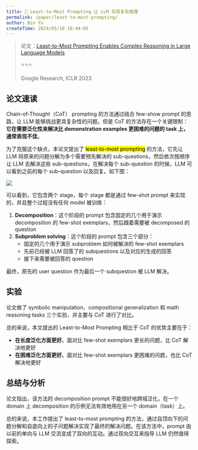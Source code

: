 ```yaml
---
title: 🐋 Least-to-Most Prompting 让 LLM 实现复杂推理
permalink: /paper/least-to-most-prompting/
author: Bin Yu
createTime: 2024/05/10 10:44:05
---
```


> 论文：[Least-to-Most Prompting Enables Complex Reasoning in Large Language Models](https://openreview.net/forum?id=WZH7099tgfM)
>
> ⭐⭐⭐
> 
> Google Research, ICLR 2023

## 论文速读

Chain-of-Thought（CoT） prompting 的方法通过结合 few-show prompt 的思路，让 LLM 能够挑战更具复杂性的问题。但是 CoT 的方法存在一个关键限制：**它在需要泛化性来解决比 demonstration examples 更困难的问题的 task 上，通常表现不佳**。

为了克服这个缺点，本论文提出了 <mark>least-to-most prompting</mark> 的方法，它先让 LLM 将原来的问题分解为多个需要预先解决的 sub-questions，然后依次按顺序让 LLM 去解决这些 sub-questions，在解决每个 sub-question 的时候，LLM 可以看到之前的每个 sub-question 以及回复。如下图：

![](https://notebook-img-1304596351.cos.ap-beijing.myqcloud.com/img/a434d2c2-aa4d-4a9a-8f95-2e1a330071fc.png)

可以看到，它包含两个 stage，每个 stage 都是通过 few-shot prompt 来实现的，并且整个过程没有任何 model 被训练：

1. **Decomposition**：这个阶段的 prompt 包含固定的几个用于演示 decomposition 的 few-shot exemplars，然后跟着需要被 decomposed 的 question
2. **Subproblem solving**：这个阶段的 prompt 包含三个部分：
   - 固定的几个用于演示 subproblem 如何被解决的 few-shot exemplars
   - 先前已经被 LLM 回答了的 subquestions 以及对应的生成的回答
   - 接下来需要被回答的 question

最终，原先的 user question 作为最后一个 subquestion 被 LLM 解决。

## 实验

论文做了 symbolic manipulation、compositional generalization 和 math reasoning tasks 三个实验，并主要与 CoT 进行了对比。

总的来说，本文提出的 Least-to-Most Prompting 相比于 CoT 的优势主要在于：

- **在长度泛化方面更好**。面对比 few-shot exemplars 更长的问题，比 CoT 解决地更好
- **在困难泛化方面更好**。面对比 few-shot exemplars 更困难的问题，也比 CoT 解决地更好

## 总结与分析

论文指出，该方法的 decomposition prompt 不能很好地跨域泛化，在一个 domain 上 decomposition 的示例无法有效地用在另一个 domain（task）上。

总的来说，本工作提出了 least-to-most prompting 的方法，通过自顶向下的问题分解和自底向上的子问题解决实现了最终的解决问题。在该方法中，prompt 由以前的单向与 LLM 交流变成了双向的互动。通过双向交互来指导 LLM 仍然值得探索。